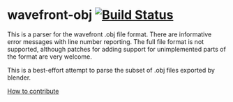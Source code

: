 # wavefront-obj [![Build Status](https://travis-ci.org/PistonDevelopers/wavefront-obj.svg?branch=master)](https://travis-ci.org/PistonDevelopers/wavefront-obj)

This is a parser for the wavefront .obj file format. There are informative
error messages with line number reporting. The full file format is not
supported, although patches for adding support for unimplemented parts of the
format are very welcome.

This is a best-effort attempt to parse the subset of .obj files exported by
blender.

[How to contribute](https://github.com/PistonDevelopers/piston/blob/master/CONTRIBUTING.md)
